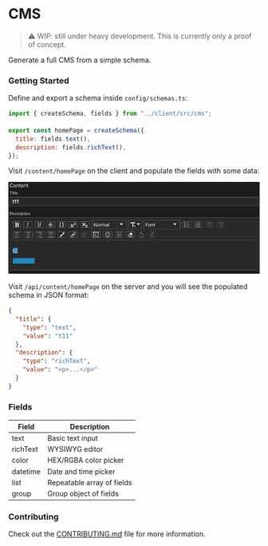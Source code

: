 # CMS

> ⚠️ WIP: still under heavy development. This is currently only a proof of concept.

Generate a full CMS from a simple schema.

### Getting Started

Define and export a schema inside `config/schemas.ts`:

```javascript
import { createSchema, fields } from "../client/src/cms";

export const homePage = createSchema({
  title: fields.text(),
  description: fields.richText(),
});
```

Visit `/content/homePage` on the client and populate the fields with some data:

![content-screenshot.png](.github/misc/content-screenshot.png)

Visit `/api/content/homePage` on the server and you will see the populated schema in JSON format:

```json
{
  "title": {
    "type": "text",
    "value": "t11"
  },
  "description": {
    "type": "richText",
    "value": "<p>...</p>"
  }
}
```

### Fields

| Field    | Description                |
| -------- | -------------------------- |
| text     | Basic text input           |
| richText | WYSIWYG editor             |
| color    | HEX/RGBA color picker      |
| datetime | Date and time picker       |
| list     | Repeatable array of fields |
| group    | Group object of fields     |

### Contributing

Check out the [CONTRIBUTING.md](CONTRIBUTING.md) file for more information.
